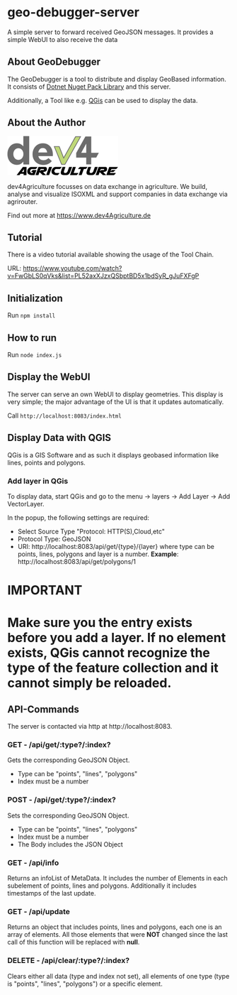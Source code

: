 # geo-debugger-server
A simple server to forward received GeoJSON messages. It provides a simple WebUI to also receive the data

## About GeoDebugger

The GeoDebugger is a tool to distribute and display GeoBased information. It consists of [Dotnet Nuget Pack Library](https://github.com/dev4Agriculture/geo-debugger-lib-dotnet)
 and this server.

Additionally, a Tool like e.g. [QGis](https://qgis.org/de/site/) can be used to display the data.


## About the Author
![dev4Agriculture](resources/banner_dev4ag.png)

dev4Agriculture focusses on data exchange in agriculture. We build, analyse and visualize ISOXML and support companies in data exchange via agrirouter.

Find out more at https://www.dev4Agriculture.de

## Tutorial

There is a video tutorial available showing the usage of the Tool Chain.

URL: https://www.youtube.com/watch?v=FwGbLS0qVks&list=PL52axXJzxQSbptBD5x1bdSyR_gJuFXFgP


## Initialization

Run ```npm install```

## How to run
Run ```node index.js```


## Display the WebUI

The server can serve an own WebUI to display geometries. This display is very simple; the major advantage of the UI is that it updates automatically.

Call ```http://localhost:8083/index.html```

## Display Data with QGIS

QGis is a GIS Software and as such it displays geobased information like lines, points and polygons.

### Add layer in QGis

To display data, start QGis and go to the menu -> layers -> Add Layer -> Add VectorLayer. 

In the popup, the following settings are required:

- Select Source Type "Protocol: HTTP(S),Cloud,etc"
- Protocol Type: GeoJSON
- URI: http://localhost:8083/api/get/{type}/{layer} where type can be points, lines, polygons and layer is a number.
    **Example**: http://localhost:8083/api/get/polygons/1 

**IMPORTANT**
=====
Make sure you the entry exists **before** you add a layer. If no element exists, QGis cannot recognize the type of the feature collection and it cannot simply be reloaded. 
=====

## API-Commands 

The server is contacted via http at http://localhost:8083.

### GET - /api/get/:type?/:index?

Gets the corresponding GeoJSON Object.

- Type can be "points", "lines", "polygons"
- Index must be a number

### POST - /api/get/:type?/:index?

Sets the corresponding GeoJSON Object.

- Type can be "points", "lines", "polygons"
- Index must be a number
- The Body includes the JSON Object

### GET - /api/info

Returns an infoList of MetaData. It includes the number of Elements in each subelement of points, lines and polygons.
Additionally it includes timestamps of the last update.

### GET - /api/update

Returns an object that includes points, lines and polygons, each one is an array of elements.
All those elements that were **NOT** changed since the last call of this function will be replaced with **null**.

### DELETE - /api/clear/:type?/:index?

Clears either all data (type and index not set), all elements of one type (type is "points", "lines", "polygons") or a specific element.

